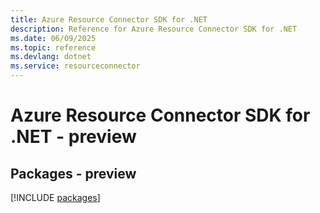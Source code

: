 ```yaml
---
title: Azure Resource Connector SDK for .NET
description: Reference for Azure Resource Connector SDK for .NET
ms.date: 06/09/2025
ms.topic: reference
ms.devlang: dotnet
ms.service: resourceconnector
---
```

# Azure Resource Connector SDK for .NET - preview
## Packages - preview
[!INCLUDE [packages](resource-connector-index.md)]